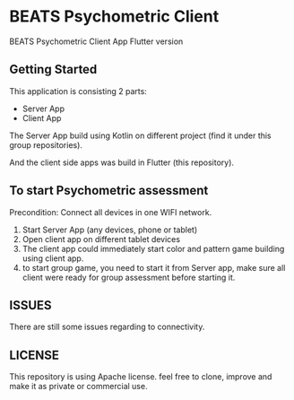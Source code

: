 # BEATS Psychometric Client

BEATS Psychometric Client App Flutter version

## Getting Started

This application is consisting 2 parts:
- Server App
- Client App

The Server App build using Kotlin on different project (find it under this group repositories).

And the client side apps was build in Flutter (this repository).


## To start Psychometric assessment
 
Precondition: Connect all devices in one WIFI network.
1. Start Server App (any devices, phone or tablet)
2. Open client app on different tablet devices
3. The client app could immediately start color and pattern game building using client app.
4. to start group game, you need to start it from Server app, make sure all client were ready for group assessment before starting it.


## ISSUES 

There are still some issues regarding to connectivity.


## LICENSE

This repository is using Apache license. feel free to clone, improve and make it as private or commercial use.
